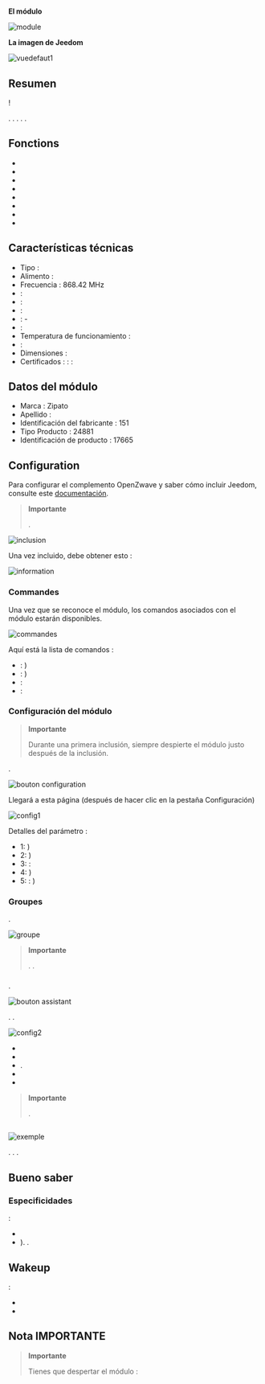 # 

**El módulo**

![module](images/zipato.minikeypad/module.jpg)

**La imagen de Jeedom**

![vuedefaut1](images/zipato.minikeypad/vuedefaut1.jpg)

## Resumen

 !

. . . . .

## Fonctions

-   
-   
-   
-   
-   
-   
-   
-   

## Características técnicas

-   Tipo : 
-   Alimento : 
-   Frecuencia : 868.42 MHz
-    : 
-    : 
-    : 
-    : -
-    : 
-   Temperatura de funcionamiento : 
-    : 
-   Dimensiones : 
-   Certificados :  :  : 

## Datos del módulo

-   Marca : Zipato
-   Apellido : 
-   Identificación del fabricante : 151
-   Tipo Producto : 24881
-   Identificación de producto : 17665

## Configuration

Para configurar el complemento OpenZwave y saber cómo incluir Jeedom, consulte este [documentación](https://doc.jeedom.com/es_ES/plugins/automation%20protocol/openzwave/).

> **Importante**
>
> .

![inclusion](images/zipato.minikeypad//inclusion.jpg)

Una vez incluido, debe obtener esto :

![information](images/zipato.minikeypad/information.jpg)

### Commandes

Una vez que se reconoce el módulo, los comandos asociados con el módulo estarán disponibles.

![commandes](images/zipato.minikeypad/commandes.jpg)

Aquí está la lista de comandos :

-    : )
-    : )
-    : 
-    : 

### Configuración del módulo

> **Importante**
>
> Durante una primera inclusión, siempre despierte el módulo justo después de la inclusión.

.

![bouton configuration](images/plugin/bouton_configuration.jpg)

Llegará a esta página (después de hacer clic en la pestaña Configuración)

![config1](images/zipato.minikeypad/config1.jpg)

Detalles del parámetro :

-   1: )
-   2: )
-   3:  : 
-   4: )
-   5:  : )

### Groupes

.

![groupe](images/zipato.minikeypad/groupe.jpg)

> **Importante**
>
> . .

### 

.

![bouton assistant](images/plugin/bouton_assistant.jpg)

. .

![config2](images/zipato.minikeypad/config2.jpg)

-   
-   
-   .
-   
-   

> **Importante**
>
> .

## 

![exemple](images/zipato.minikeypad/exemple.jpg)

. . .

## Bueno saber

### Especificidades

 :

-   
-   ). .

## Wakeup

 :

-   
-   

## Nota IMPORTANTE

> **Importante**
>
> Tienes que despertar el módulo : 
